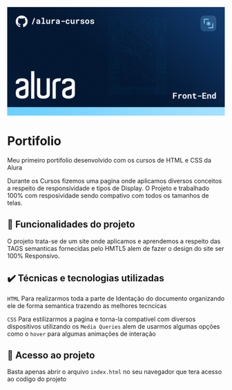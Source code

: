 <img src="assets/geral_Front-End.png" alt="Logo Alura Front End">


# Portifolio
Meu primeiro portifolio desenvolvido com os cursos de HTML e CSS da Alura

Durante os Cursos fizemos uma pagina onde aplicamos diversos conceitos a respeito de responsividade e tipos de Display.
O Projeto e trabalhado 100% com resposividade sendo compativo com todos os tamanhos de telas.

## 🔨 Funcionalidades do projeto

O projeto trata-se de um site onde aplicamos e aprendemos a respeito das TAGS semanticas fornecidas pelo HMTL5 alem de fazer o design do site ser 100% Responsivo.


## ✔️ Técnicas e tecnologias utilizadas

`HTML` Para realizarmos toda a parte de Identação do documento organizando ele de forma semantica trazendo as melhores tecncicas<br>

`CSS` Para estilizarmos a pagina e torna-la compativel com diversos dispositivos utilizando os `Media Queries` alem de usarmos algumas opções como o `hover` para algumas animações de interação

## 📁 Acesso ao projeto

  Basta apenas abrir o arquivo `index.html` no seu navegador que tera acesso ao codigo do projeto 
